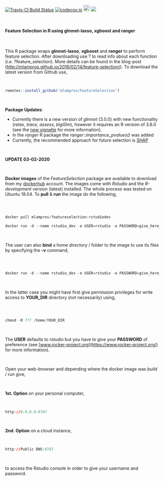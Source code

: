 

[![Travis-CI Build Status](https://travis-ci.org/mlampros/FeatureSelection.svg?branch=master)](https://travis-ci.org/mlampros/FeatureSelection)
[![codecov.io](https://codecov.io/github/mlampros/FeatureSelection/coverage.svg?branch=master)](https://codecov.io/github/mlampros/FeatureSelection?branch=master)
<a href="https://www.buymeacoffee.com/VY0x8snyh" target="_blank"><img src="https://www.buymeacoffee.com/assets/img/custom_images/orange_img.png" alt="Buy Me A Coffee" height="21px" ></a>
[![](https://img.shields.io/docker/automated/mlampros/featureselection.svg)](https://hub.docker.com/r/mlampros/featureselection)

<br>

#### Feature Selection in R using glmnet-lasso, xgboost and ranger

<br>

This R package wraps **glmnet-lasso**, **xgboost** and **ranger** to perform feature selection. After downloading use ? to read info about each function (i.e. ?feature_selection). More details can be found in the blog-post (http://mlampros.github.io/2016/02/14/feature-selection/). To download the latest version from Github use,

<br>

```R
remotes::install_github('mlampros/FeatureSelection')

```

<br>

**Package Updates**:

* Currently there is a new version of *glmnet* (3.0.0) with new functionality (*relax*,  *trace*,  *assess*, *bigGlm*), however it requires an R version of 3.6.0 (see the [new vignette](https://cran.r-project.org/web/packages/glmnet/vignettes/relax.pdf)  for more information).
* In the *ranger* R package the *ranger::importance_pvalues()* was added
* Currently, the recommended approach for future selection is [SHAP](https://github.com/slundberg/shap)

<br>


**UPDATE 03-02-2020**

<br>

**Docker images** of the *FeatureSelection* package are available to download from my [dockerhub](https://hub.docker.com/r/mlampros/featureselection) account. The images come with *Rstudio* and the *R-development* version (latest) installed. The whole process was tested on Ubuntu 18.04. To **pull** & **run** the image do the following,

<br>

```R

docker pull mlampros/featureselection:rstudiodev

docker run -d --name rstudio_dev -e USER=rstudio -e PASSWORD=give_here_your_password --rm -p 8787:8787 mlampros/featureselection:rstudiodev

```

<br>

The user can also **bind** a home directory / folder to the image to use its files by specifying the **-v** command,

<br>

```R

docker run -d --name rstudio_dev -e USER=rstudio -e PASSWORD=give_here_your_password --rm -p 8787:8787 -v /home/YOUR_DIR:/home/rstudio/YOUR_DIR mlampros/featureselection:rstudiodev


```

<br>

In the latter case you might have first give permission privileges for write access to **YOUR_DIR** directory (not necessarily) using,

<br>

```R

chmod -R 777 /home/YOUR_DIR


```

<br>

The **USER** defaults to *rstudio* but you have to give your **PASSWORD** of preference (see [www.rocker-project.org](https://www.rocker-project.org/) for more information).

<br>

Open your web-browser and depending where the docker image was *build / run* give, 

<br>

**1st. Option** on your personal computer,

<br>

```R
http://0.0.0.0:8787 

```

<br>

**2nd. Option** on a cloud instance, 

<br>

```R
http://Public DNS:8787

```

<br>

to access the Rstudio console in order to give your username and password.

<br>


